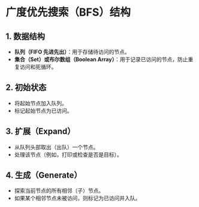 # 广度优先搜索（BFS）结构

## 1. 数据结构
- **队列（FIFO 先进先出）**：用于存储待访问的节点。
- **集合（Set）或布尔数组（Boolean Array）**：用于记录已访问的节点，防止重复访问和死循环。

## 2. 初始状态
- 将起始节点加入队列。
- 标记起始节点为已访问。

## 3. 扩展（Expand）
- 从队列头部取出（出队）一个节点。
- 处理该节点（例如，打印或检查是否是目标）。

## 4. 生成（Generate）
- 探索当前节点的所有相邻（子）节点。
- 如果某个相邻节点未被访问，则标记为已访问并入队。
